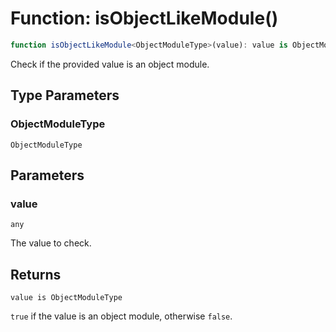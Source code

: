 # Function: isObjectLikeModule()

```ts
function isObjectLikeModule<ObjectModuleType>(value): value is ObjectModuleType;
```

Check if the provided value is an object module.

## Type Parameters

### ObjectModuleType

`ObjectModuleType`

## Parameters

### value

`any`

The value to check.

## Returns

`value is ObjectModuleType`

`true` if the value is an object module, otherwise `false`.
